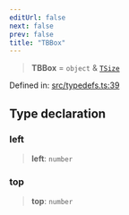 ```yaml
---
editUrl: false
next: false
prev: false
title: "TBBox"
---
```


> **TBBox** = `object` & [`TSize`](/api/type-aliases/tsize/)

Defined in: [src/typedefs.ts:39](https://github.com/fabricjs/fabric.js/blob/b4f67b1cfd353d0e2763b168e07bce6b67895452/src/typedefs.ts#L39)

## Type declaration

### left

> **left**: `number`

### top

> **top**: `number`
